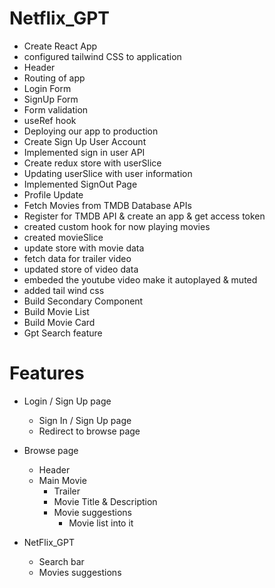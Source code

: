 # Netflix_GPT

- Create React App
- configured tailwind CSS to application
- Header
- Routing of app
- Login Form
- SignUp Form
- Form validation
- useRef hook
- Deploying our app to production
- Create Sign Up User Account
- Implemented sign in user API
- Create redux store with userSlice
- Updating userSlice with user information
- Implemented SignOut Page
- Profile Update
- Fetch Movies from TMDB Database APIs
- Register for TMDB API & create an app & get access token
- created custom hook for now playing movies
- created movieSlice
- update store with movie data
- fetch data for trailer video
- updated store of video data
- embeded the youtube video make it autoplayed & muted
- added tail wind css
- Build Secondary Component
- Build Movie List
- Build Movie Card
- Gpt Search feature

# Features
- Login / Sign Up page
    - Sign In / Sign Up page
    - Redirect to browse page
- Browse page 
    - Header
    - Main Movie
        - Trailer
        - Movie Title & Description
        - Movie suggestions
            - Movie list into it

- NetFlix_GPT
    - Search bar
    - Movies suggestions